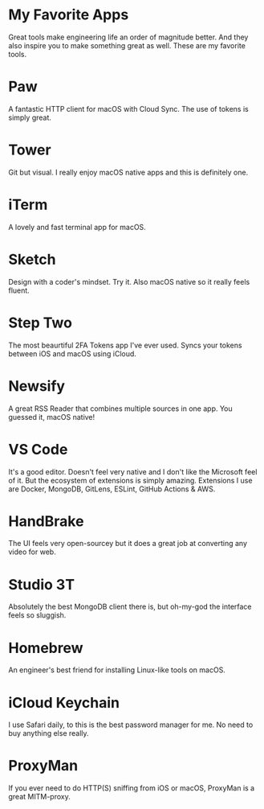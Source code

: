 # My Favorite Apps

Great tools make engineering life an order of magnitude better. And they also inspire you to make something great as well. These are my favorite tools.

# Paw

A fantastic HTTP client for macOS with Cloud Sync. The use of tokens is simply great.

# Tower

Git but visual. I really enjoy macOS native apps and this is definitely one.

# iTerm

A lovely and fast terminal app for macOS.

# Sketch

Design with a coder's mindset. Try it. Also macOS native so it really feels fluent.

# Step Two

The most beaurtiful 2FA Tokens app I've ever used. Syncs your tokens between iOS and macOS using iCloud.

# Newsify

A great RSS Reader that combines multiple sources in one app. You guessed it, macOS native!

# VS Code

It's a good editor. Doesn't feel very native and I don't like the Microsoft feel of it. But the ecosystem of extensions is simply amazing. Extensions I use are Docker, MongoDB, GitLens, ESLint, GitHub Actions & AWS.

# HandBrake

The UI feels very open-sourcey but it does a great job at converting any video for web.

# Studio 3T

Absolutely the best MongoDB client there is, but oh-my-god the interface feels so sluggish.

# Homebrew

An engineer's best friend for installing Linux-like tools on macOS.

# iCloud Keychain

I use Safari daily, to this is the best password manager for me. No need to buy anything else really.

# ProxyMan

If you ever need to do HTTP(S) sniffing from iOS or macOS, ProxyMan is a great MITM-proxy.